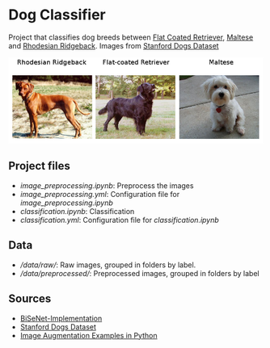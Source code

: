 # Dog Classifier

Project that classifies dog breeds between [Flat Coated Retriever](https://en.wikipedia.org/wiki/Flat-coated_Retriever), [Maltese](https://en.wikipedia.org/wiki/Maltese_dog) and [Rhodesian Ridgeback](https://en.wikipedia.org/wiki/Rhodesian_Ridgeback).
Images from [Stanford Dogs Dataset](http://vision.stanford.edu/aditya86/ImageNetDogs/)

![Dog breeds](images/dog_breeds.png?raw=true "Dog breeds")

## Project files
*  *image_preprocessing.ipynb*: Preprocess the images
*  *image_preprocessing.yml*: Configuration file for *image_preprocessing.ipynb*
*  *classification.ipynb*: Classification
*  *classification.yml*: Configuration file for *classification.ipynb*


## Data
*  */data/raw/*: Raw images, grouped in folders by label.
*  */data/preprocessed/*: Preprocessed images, grouped in folders by label


## Sources
  * [BiSeNet-Implementation](https://github.com/Blaizzy/BiSeNet-Implementation)
  * [Stanford Dogs Dataset](http://vision.stanford.edu/aditya86/ImageNetDogs/)
  * [Image Augmentation Examples in Python](https://towardsdatascience.com/image-augmentation-examples-in-python-d552c26f2873)
